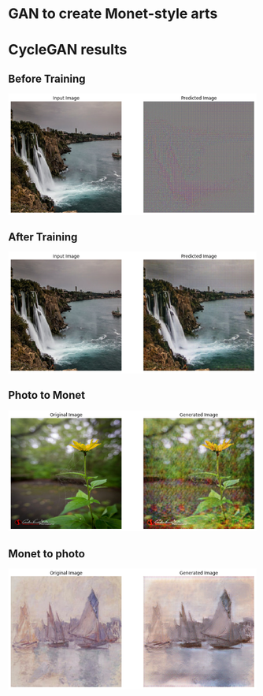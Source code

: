 # GAN to create Monet-style arts
# CycleGAN results
## Before Training
![Before training input and output](CycleGAN/before_training.png)

## After Training
![After Training input and output](CycleGAN/after_training.png)

## Photo to Monet 

![Photo to Monet Conversion](CycleGAN/photo_to_monet.png)

## Monet to photo

![Monet to Photo Conversion](CycleGAN/monet_to_photo.png)
